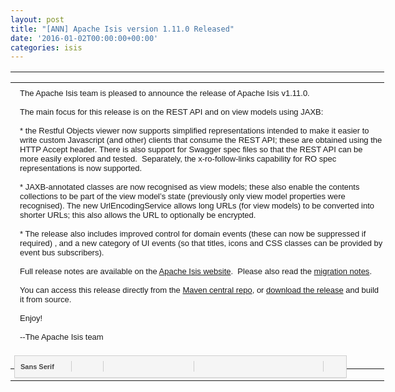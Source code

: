 ```yaml
---
layout: post
title: "[ANN] Apache Isis version 1.11.0 Released"
date: '2016-01-02T00:00:00+00:00'
categories: isis
---
```

<table class="iN" style="border-spacing: 0px; font-size: 15.6px; table-layout: fixed; width: 598.182px; vertical-align: top; border-collapse: collapse; color: #222222; font-family: arial, sans-serif;">
    <tbody>
      <tr>
        <td class="GQ" style="font-family: arial, sans-serif; margin: 0px; width: 598.182px; padding: 0px 0px 2px;">
          <div id=":o3" class="GP" style="margin: 0px -1px; overflow-y: hidden; padding: 0px 1px; position: relative; max-height: 624px; min-height: 436px;">
            <div id=":oz" class="qz aXjCH" style="overflow: auto; position: relative; z-index: 0; max-height: 624px;">
              <div id=":p3" class="et" style="border-color: transparent !important;">
                <div id=":nb" class="aoX">
                  <table cellpadding="0" class="cf An" id=":ym" style="width: 598.182px; table-layout: fixed;">
                    <tbody>
                      <tr>
                        <td class="Ap" style="font-family: arial, sans-serif; margin: 0px; width: 594.545px; vertical-align: top;">
                          <div id=":14x" class="Ar Au" style="padding: 7px 7px 9px; box-sizing: border-box; border-radius: 1px; transition: none; zoom: 1; border: 0px transparent !important; margin: 0px !important;">
                            <div id=":13d" class="Am Al editable LW-avf" hidefocus="true" aria-label="Message Body" g_editable="true" role="textbox" tabindex="1" style="font-stretch: normal; font-size: small; width: 580.568px; overflow: visible; border: 0px; outline: none; direction: ltr; min-height: 378px; background-image: initial; background-attachment: initial; background-size: initial; background-origin: initial; background-clip: initial; background-position: initial; background-repeat: initial;">
                              <div>The Apache Isis team is pleased to announce the release of Apache Isis v1.11.0.</div>
                              <div><br /></div>
                              <div>The main focus for this release is on the REST API and on view models using JAXB:<br /></div>
                              <div>
                                <div><br /></div>
                                <div>* the Restful Objects viewer now supports simplified representations intended to make it easier to write custom Javascript (and other) clients that consume the REST API; these are obtained using the HTTP Accept header. There is also support for Swagger spec files so that the REST API can be more easily explored and tested. &nbsp;Separately, the x-ro-follow-links capability for RO spec representations is now supported.</div>
                                <div><br /></div>
                                <div>* JAXB-annotated classes are now recognised as view models; these also enable the contents collections to be part of the view model’s state (previously only view model properties were recognised). The new UrlEncodingService allows long URLs (for view models) to be converted into shorter URLs; this also allows the URL to optionally be encrypted.</div>
                                <div><br /></div>
                                <div>* The release also includes improved control for domain events (these can now be suppressed if required) , and a new category of UI events (so that titles, icons and CSS classes can be provided by event bus subscribers).</div>
                              </div>
                              <div><br /></div>
                              <div>Full release notes are available on the <a href="http://isis.apache.org/release-notes.html#r1.11.0">Apache Isis website</a>. &nbsp;Please also read the <a href="http://isis.apache.org/migration-notes.html#_migration-notes_1.10.0-to-1.11.0">migration notes</a>.</div>
                              <div><br /></div>
                              <div>You can access this release directly from the <a href="http://search.maven.org">Maven central repo</a>, or <a href="http://isis.apache.org/downloads.html">download the release</a> and build it from source.</div>
                              <div><br /></div>
                              <div>Enjoy!</div>
                              <div><br /></div>
                              <div>--The Apache Isis team</div>
                              <div><br /></div>
                              <div><br /></div>
                            </div>
                          </div>
                        </td>
                      </tr>
                    </tbody>
                  </table>
                </div>
              </div>
            </div>
            <div id=":rt" class="GW" style="bottom: -1px; left: 0px; position: absolute; right: 0px;">
              <div id=":13r" class="GL" style="padding: 0px 1px 1px;"></div>
            </div>
          </div>
        </td>
      </tr>
      <tr>
        <td class="HE" style="font-family: arial, sans-serif; margin: 0px; padding: 0px;">
          <div id=":mm" class="aDg" style="position: relative; z-index: 0;">
            <div id=":l3" class="aDj" style="border-width: 0px 1px 1px; margin: 0px; position: static;">
              <div id=":mz" class="aC5" style="position: relative; z-index: 0;"></div>
              <div id=":ml" class="aDl" style="position: relative; z-index: 0;">
                <div id=":p6" class="xQMqOe"></div>
                <div id=":ph" class="Ur" style="bottom: -4px; left: 0px; position: absolute;">
                  <div class="aX" style="height: 44px; overflow: hidden; z-index: 10; position: relative; visibility: visible;">
                    <div id=":1bz" class="aZ">
                      <div class="J-Z" id=":1c0" role="toolbar" aria-label="Formatting options" style="border: 1px solid #cfcfcf; outline: 0px; padding: 4px 2px; position: relative; zoom: 1; box-shadow: rgba(0, 0, 0, 0.0980392) 0px 2px 2px -1px; display: inline-block; margin: 0px 6px; -webkit-user-select: none; background: #f5f5f5;">
                        <div id=":12v" class="J-Z-axO J-Z-M-I aOz J-J5-Ji" command="+fontName" data-tooltip="Font ‪(Ctrl-Shift-5, Ctrl-Shift-6)‬" aria-label="Font ‪(Ctrl-Shift-5, Ctrl-Shift-6)‬" role="listbox" aria-activedescendant=":1cs" aria-expanded="false" aria-haspopup="true" style="position: relative; display: inline-block; border-radius: 2px; -webkit-user-select: none; border: 1px solid transparent; outline: none; padding: 0px; height: 24px; color: #444444; line-height: 24px; list-style: none; font-size: 11px; font-weight: bold; vertical-align: middle; cursor: default; background: 0px 50%;">
                          <div class="J-J5-Ji J-Z-M-I-Kv-H" style="position: relative; display: inline-block; margin: 0px; padding: 0px; -webkit-user-select: none;">
                            <div class="J-J5-Ji J-Z-M-I-J6-H" style="position: relative; display: inline-block; border: 0px; vertical-align: top; padding: 0px 2px; -webkit-user-select: none;">
                              <div class="J-J5-Ji J-Z-M-I-Jm" id=":1cs" role="option" aria-setsize="0" aria-posinset="0" style="position: relative; display: inline-block; padding: 0px 0px 0px 4px; margin: 0px; overflow: hidden; text-overflow: ellipsis; white-space: nowrap; width: 60px; -webkit-user-select: none;">Sans Serif</div>
                              <div class="J-J5-Ji J-Z-M-I-JG" style="position: relative; display: inline-block; float: right; margin: 7px 2px 0px 3px; padding: 0px; opacity: 0.8; vertical-align: middle; width: 7px; height: 11px; transform: none; filter: none; -webkit-user-select: none; background: url(&quot;//ssl.gstatic.com/ui/v1/disclosure/small-grey-disclosure-arrow-down.png&quot;) 50% 50% no-repeat;"></div>
                            </div>
                          </div>
                        </div>
                        <div class="J-Z-axR J-J5-Ji" aria-disabled="true" role="separator" id=":1ct" style="position: relative; display: inline-block; border-left-width: 1px; border-left-style: solid; border-left-color: #cccccc; height: 17px; list-style: none; margin: 0px 2px; outline: none; overflow: hidden; padding: 0px; vertical-align: middle; width: 0px; -webkit-user-select: none;"></div>
                        <div id=":12w" class="J-Z-M-I J-J5-Ji" command="+fontSize" data-tooltip="Size ‪(Ctrl-Shift--, Ctrl-Shift-+)‬" aria-label="Size ‪(Ctrl-Shift--, Ctrl-Shift-+)‬" role="button" aria-expanded="false" aria-haspopup="true" style="position: relative; display: inline-block; border-radius: 2px; -webkit-user-select: none; border: 1px solid transparent; outline: none; padding: 0px; height: 24px; color: #444444; line-height: 24px; list-style: none; font-size: 11px; font-weight: bold; vertical-align: middle; cursor: default; background: 0px 50%;">
                          <div class="J-J5-Ji J-Z-M-I-Kv-H" style="position: relative; display: inline-block; margin: 0px; padding: 0px; -webkit-user-select: none;">
                            <div class="J-J5-Ji J-Z-M-I-J6-H" style="position: relative; display: inline-block; border: 0px; vertical-align: top; padding: 0px 2px; -webkit-user-select: none;">
                              <div class="J-J5-Ji J-Z-M-I-Jm" style="position: relative; display: inline-block; padding: 0px; margin: 0px; -webkit-user-select: none;">
                                <div class="eY  aaA aaB" style="height: 21px; width: 21px; vertical-align: middle; opacity: 0.55; margin: 2px 0px; -webkit-user-select: none; background-image: url(&quot;//ssl.gstatic.com/ui/v1/icons/mail/html_editor.png&quot;); background-position: -84px 0px;"></div>
                              </div>
                              <div class="J-J5-Ji J-Z-M-I-JG" style="position: relative; display: inline-block; float: right; margin: 10px 2px 0px 3px; padding: 0px; opacity: 0.8; vertical-align: middle; width: 5px; height: 7px; -webkit-user-select: none; background: url(&quot;//ssl.gstatic.com/ui/v1/disclosure/small-grey-disclosure-arrow-down.png&quot;) 50% 50% no-repeat;"></div>
                            </div>
                          </div>
                        </div>
                        <div class="J-Z-axR J-J5-Ji" aria-disabled="true" role="separator" id=":1cv" style="position: relative; display: inline-block; border-left-width: 1px; border-left-style: solid; border-left-color: #cccccc; height: 17px; list-style: none; margin: 0px 2px; outline: none; overflow: hidden; padding: 0px; vertical-align: middle; width: 0px; -webkit-user-select: none;"></div>
                        <div id=":12x" class="J-Z-aEu-I J-Z-I J-J5-Ji" command="+bold" data-tooltip="Bold ‪(Ctrl-B)‬" aria-label="Bold ‪(Ctrl-B)‬" aria-pressed="false" role="button" style="position: relative; display: inline-block; border-radius: 2px; -webkit-user-select: none; border: 1px solid transparent; outline: none; padding: 0px; height: 24px; color: #444444; line-height: 24px; list-style: none; font-size: 11px; font-weight: bold; vertical-align: middle; cursor: default; background: 0px 50%;">
                          <div class="J-J5-Ji J-Z-I-Kv-H" style="position: relative; display: inline-block; border: 0px; vertical-align: top; margin: 0px; padding: 0px; -webkit-user-select: none;">
                            <div class="J-J5-Ji J-Z-I-J6-H" style="position: relative; display: inline-block; padding: 0px 2px; -webkit-user-select: none;">
                              <div class="eN  aaA aaB" style="height: 21px; width: 21px; vertical-align: middle; opacity: 0.55; margin: 2px 0px; -webkit-user-select: none; background-image: url(&quot;//ssl.gstatic.com/ui/v1/icons/mail/html_editor.png&quot;); background-position: 0px 0px;"></div>
                            </div>
                          </div>
                        </div>
                        <div id=":12y" class="J-Z-aEu-I J-Z-I J-J5-Ji" command="+italic" data-tooltip="Italic ‪(Ctrl-I)‬" aria-label="Italic ‪(Ctrl-I)‬" aria-pressed="false" role="button" style="position: relative; display: inline-block; border-radius: 2px; -webkit-user-select: none; border: 1px solid transparent; outline: none; padding: 0px; height: 24px; color: #444444; line-height: 24px; list-style: none; font-size: 11px; font-weight: bold; vertical-align: middle; cursor: default; background: 0px 50%;">
                          <div class="J-J5-Ji J-Z-I-Kv-H" style="position: relative; display: inline-block; border: 0px; vertical-align: top; margin: 0px; padding: 0px; -webkit-user-select: none;">
                            <div class="J-J5-Ji J-Z-I-J6-H" style="position: relative; display: inline-block; padding: 0px 2px; -webkit-user-select: none;">
                              <div class="e3  aaA aaB" style="height: 21px; width: 21px; vertical-align: middle; opacity: 0.55; margin: 2px 0px; -webkit-user-select: none; background-image: url(&quot;//ssl.gstatic.com/ui/v1/icons/mail/html_editor.png&quot;); background-position: -21px 0px;"></div>
                            </div>
                          </div>
                        </div>
                        <div id=":12z" class="J-Z-aEu-I J-Z-I J-J5-Ji" command="+underline" data-tooltip="Underline ‪(Ctrl-U)‬" aria-label="Underline ‪(Ctrl-U)‬" aria-pressed="false" role="button" style="position: relative; display: inline-block; border-radius: 2px; -webkit-user-select: none; border: 1px solid transparent; outline: none; padding: 0px; height: 24px; color: #444444; line-height: 24px; list-style: none; font-size: 11px; font-weight: bold; vertical-align: middle; cursor: default; background: 0px 50%;">
                          <div class="J-J5-Ji J-Z-I-Kv-H" style="position: relative; display: inline-block; border: 0px; vertical-align: top; margin: 0px; padding: 0px; -webkit-user-select: none;">
                            <div class="J-J5-Ji J-Z-I-J6-H" style="position: relative; display: inline-block; padding: 0px 2px; -webkit-user-select: none;">
                              <div class="fu  aaA aaB" style="height: 21px; width: 21px; vertical-align: middle; opacity: 0.55; margin: 2px 0px; -webkit-user-select: none; background-image: url(&quot;//ssl.gstatic.com/ui/v1/icons/mail/html_editor.png&quot;); background-position: -42px 0px;"></div>
                            </div>
                          </div>
                        </div>
                        <div id=":15y" class="J-Z-M-I J-J5-Ji" command="+foreColor" data-tooltip="Text Colour" aria-label="Text Colour" role="button" aria-expanded="false" aria-haspopup="true" style="position: relative; display: inline-block; border-radius: 2px; -webkit-user-select: none; border: 1px solid transparent; outline: none; padding: 0px; height: 24px; color: #444444; line-height: 24px; list-style: none; font-size: 11px; font-weight: bold; vertical-align: middle; cursor: default; background: 0px 50%;">
                          <div class="J-J5-Ji J-Z-M-I-Kv-H" style="position: relative; display: inline-block; margin: 0px; padding: 0px; -webkit-user-select: none;">
                            <div class="J-J5-Ji J-Z-M-I-J6-H" style="position: relative; display: inline-block; border: 0px; vertical-align: top; padding: 0px 2px; -webkit-user-select: none;">
                              <div class="J-J5-Ji J-Z-M-I-Jm" style="position: relative; display: inline-block; padding: 0px; margin: 0px; -webkit-user-select: none;">
                                <div class="eS  aaA aaB" style="height: 21px; width: 21px; vertical-align: middle; opacity: 0.55; margin: 2px 0px; -webkit-user-select: none; background-image: url(&quot;//ssl.gstatic.com/ui/v1/icons/mail/html_editor.png&quot;); background-position: -105px 0px;"></div>
                              </div>
                              <div class="J-J5-Ji J-Z-M-I-JG" style="position: relative; display: inline-block; float: right; margin: 10px 2px 0px 3px; padding: 0px; opacity: 0.8; vertical-align: middle; width: 5px; height: 7px; -webkit-user-select: none; background: url(&quot;//ssl.gstatic.com/ui/v1/disclosure/small-grey-disclosure-arrow-down.png&quot;) 50% 50% no-repeat;"></div>
                            </div>
                          </div>
                        </div>
                        <div class="J-Z-axR J-J5-Ji" aria-disabled="true" role="separator" id=":1d0" style="position: relative; display: inline-block; border-left-width: 1px; border-left-style: solid; border-left-color: #cccccc; height: 17px; list-style: none; margin: 0px 2px; outline: none; overflow: hidden; padding: 0px; vertical-align: middle; width: 0px; -webkit-user-select: none;"></div>
                        <div id=":15x" class="J-Z-M-I J-J5-Ji" command="alignMenu" data-tooltip="Align" aria-label="Align" role="button" aria-expanded="false" aria-haspopup="true" style="position: relative; display: inline-block; border-radius: 2px; -webkit-user-select: none; border: 1px solid transparent; outline: none; padding: 0px; height: 24px; color: #444444; line-height: 24px; list-style: none; font-size: 11px; font-weight: bold; vertical-align: middle; cursor: default; background: 0px 50%;">
                          <div class="J-J5-Ji J-Z-M-I-Kv-H" style="position: relative; display: inline-block; margin: 0px; padding: 0px; -webkit-user-select: none;">
                            <div class="J-J5-Ji J-Z-M-I-J6-H" style="position: relative; display: inline-block; border: 0px; vertical-align: top; padding: 0px 2px; -webkit-user-select: none;">
                              <div class="J-J5-Ji J-Z-M-I-Jm" style="position: relative; display: inline-block; padding: 0px; margin: 0px; -webkit-user-select: none;">
                                <div class="aaA aaB e4" style="height: 21px; width: 21px; vertical-align: middle; opacity: 0.55; margin: 2px 0px; -webkit-user-select: none; background-image: url(&quot;//ssl.gstatic.com/ui/v1/icons/mail/html_editor.png&quot;); background-position: -273px 0px;"></div>
                              </div>
                              <div class="J-J5-Ji J-Z-M-I-JG" style="position: relative; display: inline-block; float: right; margin: 10px 2px 0px 3px; padding: 0px; opacity: 0.8; vertical-align: middle; width: 5px; height: 7px; -webkit-user-select: none; background: url(&quot;//ssl.gstatic.com/ui/v1/disclosure/small-grey-disclosure-arrow-down.png&quot;) 50% 50% no-repeat;"></div>
                            </div>
                          </div>
                        </div>
                        <div id=":18n" class="J-Z-aEu-I J-Z-I J-J5-Ji" command="+insertOrderedList" data-tooltip="Numbered List ‪(Ctrl-Shift-7)‬" aria-label="Numbered List ‪(Ctrl-Shift-7)‬" aria-pressed="false" role="button" style="position: relative; display: inline-block; border-radius: 2px; -webkit-user-select: none; border: 1px solid transparent; outline: none; padding: 0px; height: 24px; color: #444444; line-height: 24px; list-style: none; font-size: 11px; font-weight: bold; vertical-align: middle; cursor: default; background: 0px 50%;">
                          <div class="J-J5-Ji J-Z-I-Kv-H" style="position: relative; display: inline-block; border: 0px; vertical-align: top; margin: 0px; padding: 0px; -webkit-user-select: none;">
                            <div class="J-J5-Ji J-Z-I-J6-H" style="position: relative; display: inline-block; padding: 0px 2px; -webkit-user-select: none;">
                              <div class="e6  aaA aaB" style="height: 21px; width: 21px; vertical-align: middle; opacity: 0.55; margin: 2px 0px; -webkit-user-select: none; background-image: url(&quot;//ssl.gstatic.com/ui/v1/icons/mail/html_editor.png&quot;); background-position: -168px 0px;"></div>
                            </div>
                          </div>
                        </div>
                        <div id=":18o" class="J-Z-aEu-I J-Z-I J-J5-Ji" command="+insertUnorderedList" data-tooltip="Bulleted List ‪(Ctrl-Shift-8)‬" aria-label="Bulleted List ‪(Ctrl-Shift-8)‬" aria-pressed="false" role="button" style="position: relative; display: inline-block; border-radius: 2px; -webkit-user-select: none; border: 1px solid transparent; outline: none; padding: 0px; height: 24px; color: #444444; line-height: 24px; list-style: none; font-size: 11px; font-weight: bold; vertical-align: middle; cursor: default; background: 0px 50%;">
                          <div class="J-J5-Ji J-Z-I-Kv-H" style="position: relative; display: inline-block; border: 0px; vertical-align: top; margin: 0px; padding: 0px; -webkit-user-select: none;">
                            <div class="J-J5-Ji J-Z-I-J6-H" style="position: relative; display: inline-block; padding: 0px 2px; -webkit-user-select: none;">
                              <div class="eO  aaA aaB" style="height: 21px; width: 21px; vertical-align: middle; opacity: 0.55; margin: 2px 0px; -webkit-user-select: none; background-image: url(&quot;//ssl.gstatic.com/ui/v1/icons/mail/html_editor.png&quot;); background-position: -189px 0px;"></div>
                            </div>
                          </div>
                        </div>
                        <div id=":18p" class="J-Z-I J-J5-Ji" command="+outdent" data-tooltip="Indent Less ‪(Ctrl-[)‬" aria-label="Indent Less ‪(Ctrl-[)‬" role="button" style="position: relative; display: inline-block; border-radius: 2px; -webkit-user-select: none; border: 1px solid transparent; outline: none; padding: 0px; height: 24px; color: #444444; line-height: 24px; list-style: none; font-size: 11px; font-weight: bold; vertical-align: middle; cursor: default; background: 0px 50%;">
                          <div class="J-J5-Ji J-Z-I-Kv-H" style="position: relative; display: inline-block; border: 0px; vertical-align: top; margin: 0px; padding: 0px; -webkit-user-select: none;">
                            <div class="J-J5-Ji J-Z-I-J6-H" style="position: relative; display: inline-block; padding: 0px 2px; -webkit-user-select: none;">
                              <div class="e8  aaA aaB" style="height: 21px; width: 21px; vertical-align: middle; opacity: 0.55; margin: 2px 0px; -webkit-user-select: none; background-image: url(&quot;//ssl.gstatic.com/ui/v1/icons/mail/html_editor.png&quot;); background-position: -210px 0px;"></div>
                            </div>
                          </div>
                        </div>
                        <div id=":18q" class="J-Z-I J-J5-Ji" command="+indent" data-tooltip="Indent More ‪(Ctrl-])‬" aria-label="Indent More ‪(Ctrl-])‬" role="button" style="position: relative; display: inline-block; border-radius: 2px; -webkit-user-select: none; border: 1px solid transparent; outline: none; padding: 0px; height: 24px; color: #444444; line-height: 24px; list-style: none; font-size: 11px; font-weight: bold; vertical-align: middle; cursor: default; background: 0px 50%;">
                          <div class="J-J5-Ji J-Z-I-Kv-H" style="position: relative; display: inline-block; border: 0px; vertical-align: top; margin: 0px; padding: 0px; -webkit-user-select: none;">
                            <div class="J-J5-Ji J-Z-I-J6-H" style="position: relative; display: inline-block; padding: 0px 2px; -webkit-user-select: none;">
                              <div class="e2  aaA aaB" style="height: 21px; width: 21px; vertical-align: middle; opacity: 0.55; margin: 2px 0px; -webkit-user-select: none; background-image: url(&quot;//ssl.gstatic.com/ui/v1/icons/mail/html_editor.png&quot;); background-position: -231px 0px;"></div>
                            </div>
                          </div>
                        </div>
                        <div id=":xg" class="J-Z-I J-J5-Ji" command="+BLOCKQUOTE" data-tooltip="Quote ‪(Ctrl-Shift-9)‬" aria-label="Quote ‪(Ctrl-Shift-9)‬" role="button" style="position: relative; display: inline-block; border-radius: 2px; -webkit-user-select: none; border: 1px solid transparent; outline: none; padding: 0px; height: 24px; color: #444444; line-height: 24px; list-style: none; font-size: 11px; font-weight: bold; vertical-align: middle; cursor: default; background: 0px 50%;">
                          <div class="J-J5-Ji J-Z-I-Kv-H" style="position: relative; display: inline-block; border: 0px; vertical-align: top; margin: 0px; padding: 0px; -webkit-user-select: none;">
                            <div class="J-J5-Ji J-Z-I-J6-H" style="position: relative; display: inline-block; padding: 0px 2px; -webkit-user-select: none;">
                              <div class="fa  aaA aaB" style="height: 21px; width: 21px; vertical-align: middle; opacity: 0.55; margin: 2px 0px; -webkit-user-select: none; background-image: url(&quot;//ssl.gstatic.com/ui/v1/icons/mail/html_editor.png&quot;); background-position: -252px 0px;"></div>
                            </div>
                          </div>
                        </div>
                        <div class="J-Z-axR J-J5-Ji" aria-disabled="true" role="separator" id=":1d7" style="position: relative; display: inline-block; border-left-width: 1px; border-left-style: solid; border-left-color: #cccccc; height: 17px; list-style: none; margin: 0px 2px; outline: none; overflow: hidden; padding: 0px; vertical-align: middle; width: 0px; -webkit-user-select: none;"></div>
                        <div id=":t6" class="J-Z-I J-J5-Ji" command="+removeFormat" data-tooltip="Remove Formatting ‪(Ctrl-\)‬" aria-label="Remove Formatting ‪(Ctrl-\)‬" role="button" style="position: relative; display: inline-block; border-radius: 2px; -webkit-user-select: none; border: 1px solid transparent; outline: none; padding: 0px; height: 24px; color: #444444; line-height: 24px; list-style: none; font-size: 11px; font-weight: bold; vertical-align: middle; cursor: default; background: 0px 50%;">
                          <div class="J-J5-Ji J-Z-I-Kv-H" style="position: relative; display: inline-block; border: 0px; vertical-align: top; margin: 0px; padding: 0px; -webkit-user-select: none;">
                            <div class="J-J5-Ji J-Z-I-J6-H" style="position: relative; display: inline-block; padding: 0px 2px; -webkit-user-select: none;">
                              <div class="fb  aaA aaB" style="height: 21px; width: 21px; vertical-align: middle; opacity: 0.55; margin: 2px 0px; -webkit-user-select: none; background-image: url(&quot;//ssl.gstatic.com/ui/v1/icons/mail/html_editor.png&quot;); background-position: -336px 0px;"></div>
                            </div>
                          </div>
                        </div>
                      </div>
                    </div>
                  </div>
                </div>
              </div>
            </div>
          </div>
        </td>
      </tr>
    </tbody>
  </table>
